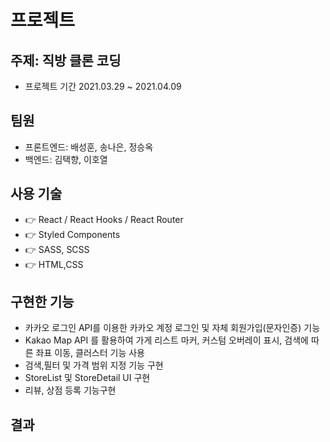 # 프로젝트

## 주제: 직방 클론 코딩

- 프로젝트 기간​ 2021.03.29 ~ 2021.04.09

## 팀원
- 프론트엔드: 배성훈, 송나은, 정승옥 
- 백엔드: 김택향, 이호열 

## 사용 기술
- 👉 React / React Hooks / React Router
- 👉 Styled Components
- 👉 SASS, SCSS
- 👉 HTML,CSS

## 구현한 기능
- 카카오 로그인 API를 이용한 카카오 계정 로그인 및 자체 회원가입(문자인증) 기능
- Kakao Map API 를 활용하여 가게 리스트 마커, 커스텀 오버레이 표시, 검색에 따른 좌표 이동, 클러스터 기능 사용
- 검색,필터 및 가격 범위 지정 기능 구현
- StoreList 및 StoreDetail UI 구현
- 리뷰, 상점 등록 기능구현

## 결과



